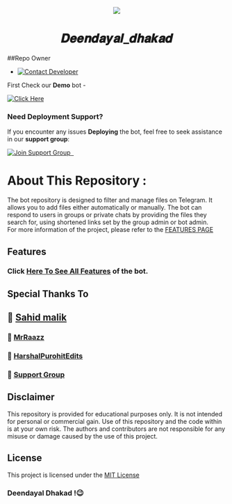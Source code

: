 <p align="center">
  <img src="https://graph.org/file/ef043e0bfe76db3af15f9.jpg">
</p>
<h1 align="center">
  𝑫𝒆𝒆𝒏𝒅𝒂𝒚𝒂𝒍_𝒅𝒉𝒂𝒌𝒂𝒅
</h1>

##Repo Owner 

* [![Contact Developer](https://img.shields.io/static/v1?label=Contact+Developer&message=On+Telegram&color=critical)](https://telegram.me/Sorry_Sorry_Galti_Ho_Gai)

First Check our **Demo** bot -

[![Click Here](https://img.shields.io/badge/Demo%20Bot-Click%20Here-blue?style=flat&logo=telegram&labelColor=white&link=http://t.me/Dhakad_files_Bot)](https://t.me/Dhakad_files_bot)

### Need Deployment Support?

If you encounter any issues **Deploying** the bot, feel free to seek assistance in our **support group**:

[![Join Support Group    ](https://img.shields.io/badge/Join%20Support%20Group-Click%20Here-blue?style=flat&logo=telegram&labelColor=white&link=https://t.me/Bisal_Files_Talk)](https://t.me/Deendayal_Support_Group)

# About This Repository :

The bot repository is designed to filter and manage files on Telegram. It allows you to add files either automatically or manually. The bot can respond to users in groups or private chats by providing the files they search for, using shortened links set by the group admin or bot admin.
<br>
For more information of the project, please refer to the [FEATURES PAGE](https://github.com/Deendayal403/Deendayal_dhakad/blob/Deendayal_dhakad/DEENDAYAL_DHAKAD.py/FEATURES.dd)


## Features

### Click [Here To See All Features](https://github.com/Deendayal403/Deendayal_dhakad/blob/Deendayal_dhakad/DEENDAYAL_DHAKAD.py/FEATURES.dd) of the bot.

## Special Thanks To


## 🌴 [Sahid malik](https://github.com/Sahidmalik001)

### 🔧 [MrRaazz](https://github.com/MrRaazz)


### 🔧 [HarshalPurohitEdits](https://github.com/HarshalPurohitEdits)

### 🔧 [Support Group](https://t.me/Deendayal_Support_Group)

## Disclaimer

This repository is provided for educational purposes only. It is not intended for personal or commercial gain. Use of this repository and the code within is at your own risk. The authors and contributors are not responsible for any misuse or damage caused by the use of this project.

## License

This project is licensed under the [MIT License](https://github.com/biisal/biisal-filter-bot/blob/main/LICENSE)

### Deendayal Dhakad  !😉
